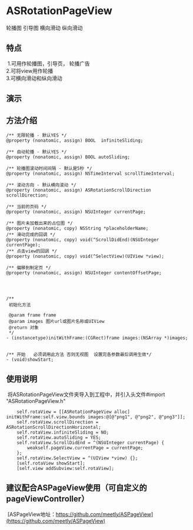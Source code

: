 # ASRotationPageView
轮播图 引导图  横向滑动 纵向滑动

## 特点
  1.可用作轮播图，引导页， 轮播广告<br>
  2.可将view用作轮播<br>
  3.可横向滑动和纵向滑动<br>
## 演示 


## 方法介绍 
```
/** 无限轮播 - 默认YES */
@property (nonatomic, assign) BOOL  infiniteSliding;

/** 自动轮播 - 默认YES */
@property (nonatomic, assign) BOOL autoSliding;

/** 轮播图滚动时间间隔 - 默认是5秒 */
@property (nonatomic, assign) NSTimeInterval scrollTimeInterval;

/** 滚动方向 - 默认横向滚动 */
@property (nonatomic, assign) ASRotationScrollDirection scrollDirection;

/** 当前的页码 */
@property (nonatomic, assign) NSUInteger currentPage;

/** 图片未加载出来的占位图 */
@property (nonatomic, copy) NSString *placeholderName;
/** 滑动完成的回调 */
@property (nonatomic, copy) void(^ScrollDidEnd)(NSUInteger currentPage);
/** 点击view的回调 */
@property (nonatomic, copy) void(^SelectView)(UIView *view);

/** 偏移到制定页 */
@property (nonatomic, assign) NSUInteger contentOffsetPage;




/**
 初始化方法

 @param frame frame
 @param images 图片url或图片名称或UIView
 @return 对象
 */
- (instancetype)initWithFrame:(CGRect)frame images:(NSArray *)images;


/** 开始   必须调用此方法 否则无视图  设置完各参数最后调用生效*/
- (void)showStart;
```
## 使用说明
  将ASRotationPageView文件夹导入到工程中，并引入头文件#import "ASRotationPageView.h"
```
    self.rotaView = [[ASRotationPageView alloc] initWithFrame:self.view.bounds images:@[@"png1", @"png2", @"png3"]];
    self.rotaView.scrollDirection = ASRotationScrollDirectionHorizontal;
    self.rotaView.infiniteSliding = NO;
    self.rotaView.autoSliding = YES;
    self.rotaView.ScrollDidEnd = ^(NSUInteger currentPage) {
        weakself.pageView.currentPage = currentPage;
    };
    self.rotaView.SelectView = ^(UIView *view) {};
    [self.rotaView showStart];
    [self.view addSubview:self.rotaView];
```
## 建议配合ASPageView使用（可自定义的pageViewController）
  [ASPageView地址：https://github.com/meetly/ASPageView](https://github.com/meetly/ASPageView) 
